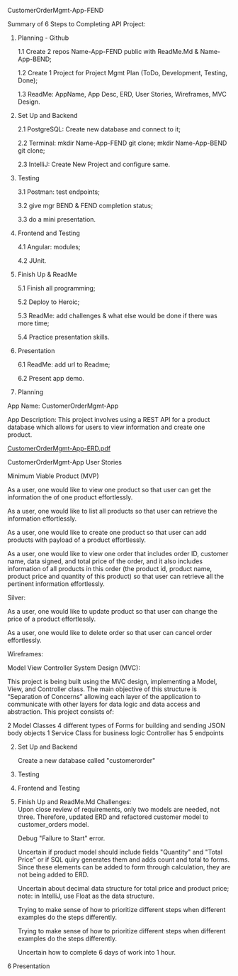 CustomerOrderMgmt-App-FEND

Summary of 6 Steps to Completing API Project:

1.    Planning - Github

      1.1 Create 2 repos Name-App-FEND public with ReadMe.Md & Name-App-BEND;
      
      1.2 Create 1 Project for Project Mgmt Plan (ToDo,  Development, Testing, Done);
      
      1.3 ReadMe:  AppName, App Desc, ERD, User Stories, Wireframes, MVC Design.
      
2.   Set Up and Backend 

      2.1 PostgreSQL: Create new database and connect to it; 

      2.2 Terminal:  mkdir Name-App-FEND git clone; mkdir Name-App-BEND git clone;

      2.3 IntelliJ: Create New Project and configure same.  

3.   Testing 

      3.1 Postman: test endpoints;

      3.2 give mgr BEND & FEND completion status;

      3.3 do a mini presentation.

4.   Frontend and Testing

      4.1 Angular:  modules;

      4.2 JUnit.

5.   Finish Up & ReadMe 

      5.1 Finish all programming;

      5.2 Deploy to Heroic;

      5.3 ReadMe: add challenges & what else would be done if there was more time; 

      5.4 Practice presentation skills.

6.   Presentation 

      6.1 ReadMe:  add url to Readme;

      6.2 Present app demo. 




1.  Planning

   App Name:  CustomerOrderMgmt-App
   
   App Description:  This project involves using a REST API for a product database which allows for users to view information and create one product.
    
   [CustomerOrderMgmt-App-ERD.pdf](https://github.com/annettem123/CustomerOrderMgmt-App-FEND/files/8496850/CustomerOrderMgmt-App-ERD.pdf)

   CustomerOrderMgmt-App User Stories

Minimum Viable Product (MVP)

As a user, one would like to view one product so that user can get the  information the of one product effortlessly.

As a user, one would like to list all products so that user can retrieve the information effortlessly.

As a user, one would like to create one product so that user can add products with payload of a product effortlessly.

As a user, one would like to view one order that includes order ID, customer name,  data signed, and  total price of the order, and it also includes information of all  products in this order (the product id, product name, product price and quantity of this product) so that user can retrieve all the pertinent information effortlessly.

Silver: 

As a user, one would like to update product so that user can change the price of a product effortlessly.

As a user, one would like to delete order so that user can cancel order effortlessly.

Wireframes:  


Model View Controller System Design (MVC):

This project is being built using the MVC design, implementing a Model, View, and Controller class.  The main objective of this structure is “Separation of Concerns” allowing each layer of the application to communicate with other layers for data logic and data access and abstraction.  This project consists of:

2 Model Classes
4 different types of Forms for building and sending JSON body objects
1 Service Class for business logic
Controller has 5 endpoints

2. Set Up and Backend

   Create a new database called "customerorder"



3. Testing



4. Frontend and Testing




5. Finish Up and ReadMe.Md
   Challenges:  
   Upon close review of requirements, only two models are needed, not three. Therefore, updated ERD and refactored customer model to customer_orders        model.
   
   Debug "Failure to Start" error.
   
   Uncertain if product model should include fields "Quantity" and "Total Price" or if SQL quiry generates them and adds count and total to forms. Since    these elements can be added to form through calculation, they are not being added to ERD.
   
   Uncertain about decimal data structure for total price and product price; note:  in IntelliJ, use Float as the data structure.
   
   Trying to make sense of how to prioritize different steps when different examples do the steps differently.
   
   Trying to make sense of how to prioritize different steps when different examples do the steps differently.
   
   Uncertain how to complete 6 days of work into 1 hour.
   
   
6 Presentation
